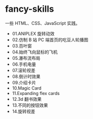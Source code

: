 # fancy-skills

一些 HTML、CSS、JavaScript 实践。

-   01.ANIPLEX 旋转动效
-   02.仿制 B 站 PC 端首页的吃豆人轮播图
-   03.百叶窗
-   04.始终飞向鼠标的飞机
-   05.瀑布流布局
-   06.手机电量
-   07.滚轮视差
-   08.倒计时效果
-   09.介绍卡片
-   10.Magic Card
-   11.Expanding flex cards
-   12.3d 翻书效果
-   13.不同的按钮效果
-   14.旋转视差
